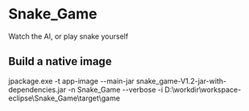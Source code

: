 # Snake_Game
Watch the AI, or play snake yourself

## Build a native image

jpackage.exe -t app-image --main-jar snake_game-V1.2-jar-with-dependencies.jar -n Snake_Game --verbose -i D:\workdir\workspace-eclipse\Snake_Game\target\game

